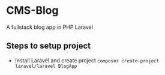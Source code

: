 # CMS-Blog
A fullstack blog app in PHP Laravel

## Steps to setup project

- Install Laravel and create project
```composer create-project laravel/laravel BlogApp```
